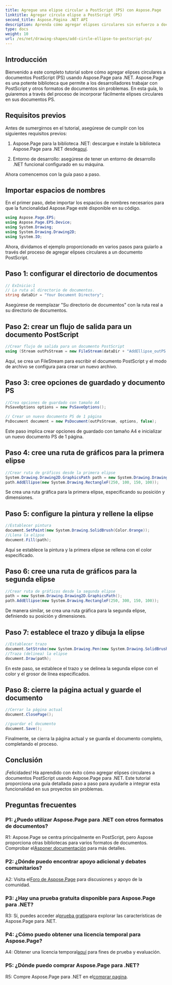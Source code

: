 ```yaml
---
title: Agregue una elipse circular a PostScript (PS) con Aspose.Page
linktitle: Agregar círculo elipse a PostScript (PS)
second_title: Aspose.Página .NET API
description: Aprenda cómo agregar elipses circulares sin esfuerzo a documentos PostScript (PS) usando Aspose.Page para .NET. Siga nuestra guía paso a paso para una integración perfecta.
type: docs
weight: 10
url: /es/net/drawing-shapes/add-circle-ellipse-to-postscript-ps/
---
```

## Introducción

Bienvenido a este completo tutorial sobre cómo agregar elipses circulares a documentos PostScript (PS) usando Aspose.Page para .NET. Aspose.Page es una potente biblioteca que permite a los desarrolladores trabajar con PostScript y otros formatos de documentos sin problemas. En esta guía, lo guiaremos a través del proceso de incorporar fácilmente elipses circulares en sus documentos PS.

## Requisitos previos

Antes de sumergirnos en el tutorial, asegúrese de cumplir con los siguientes requisitos previos:

1.  Aspose.Page para la biblioteca .NET: descargue e instale la biblioteca Aspose.Page para .NET desde[aquí](https://releases.aspose.com/page/net/).

2. Entorno de desarrollo: asegúrese de tener un entorno de desarrollo .NET funcional configurado en su máquina.

Ahora comencemos con la guía paso a paso.

## Importar espacios de nombres

En el primer paso, debe importar los espacios de nombres necesarios para que la funcionalidad Aspose.Page esté disponible en su código.

```csharp
using Aspose.Page.EPS;
using Aspose.Page.EPS.Device;
using System.Drawing;
using System.Drawing.Drawing2D;
using System.IO;
```

Ahora, dividamos el ejemplo proporcionado en varios pasos para guiarlo a través del proceso de agregar elipses circulares a un documento PostScript.

## Paso 1: configurar el directorio de documentos

```csharp
// ExInicio:1
// La ruta al directorio de documentos.
string dataDir = "Your Document Directory";
```

Asegúrese de reemplazar "Su directorio de documentos" con la ruta real a su directorio de documentos.

## Paso 2: crear un flujo de salida para un documento PostScript

```csharp
//Crear flujo de salida para un documento PostScript
using (Stream outPsStream = new FileStream(dataDir + "AddEllipse_outPS.ps", FileMode.Create))
```

Aquí, se crea un FileStream para escribir el documento PostScript y el modo de archivo se configura para crear un nuevo archivo.

## Paso 3: cree opciones de guardado y documento PS

```csharp
//Crea opciones de guardado con tamaño A4
PsSaveOptions options = new PsSaveOptions();

// Crear un nuevo documento PS de 1 página
PsDocument document = new PsDocument(outPsStream, options, false);
```

Este paso implica crear opciones de guardado con tamaño A4 e inicializar un nuevo documento PS de 1 página.

## Paso 4: cree una ruta de gráficos para la primera elipse

```csharp
//Crear ruta de gráficos desde la primera elipse
System.Drawing.Drawing2D.GraphicsPath path = new System.Drawing.Drawing2D.GraphicsPath();
path.AddEllipse(new System.Drawing.RectangleF(250, 100, 150, 100));
```

Se crea una ruta gráfica para la primera elipse, especificando su posición y dimensiones.

## Paso 5: configure la pintura y rellene la elipse

```csharp
//Establecer pintura
document.SetPaint(new System.Drawing.SolidBrush(Color.Orange));
//Llena la elipse
document.Fill(path);
```

Aquí se establece la pintura y la primera elipse se rellena con el color especificado.

## Paso 6: cree una ruta de gráficos para la segunda elipse

```csharp
//Crear ruta de gráficos desde la segunda elipse
path = new System.Drawing.Drawing2D.GraphicsPath();
path.AddEllipse(new System.Drawing.RectangleF(250, 300, 150, 100));
```

De manera similar, se crea una ruta gráfica para la segunda elipse, definiendo su posición y dimensiones.

## Paso 7: establece el trazo y dibuja la elipse

```csharp
//Establecer trazo
document.SetStroke(new System.Drawing.Pen(new System.Drawing.SolidBrush(Color.Red), 3));
//Traza (delinea) la elipse
document.Draw(path);
```

En este paso, se establece el trazo y se delinea la segunda elipse con el color y el grosor de línea especificados.

## Paso 8: cierre la página actual y guarde el documento

```csharp
//Cerrar la página actual
document.ClosePage();

//guardar el documento
document.Save();
```

Finalmente, se cierra la página actual y se guarda el documento completo, completando el proceso.

## Conclusión

¡Felicidades! Ha aprendido con éxito cómo agregar elipses circulares a documentos PostScript usando Aspose.Page para .NET. Este tutorial proporciona una guía detallada paso a paso para ayudarle a integrar esta funcionalidad en sus proyectos sin problemas.

## Preguntas frecuentes

### P1: ¿Puedo utilizar Aspose.Page para .NET con otros formatos de documentos?

 R1: Aspose.Page se centra principalmente en PostScript, pero Aspose proporciona otras bibliotecas para varios formatos de documentos. Comprobar el[Asponer documentación](https://reference.aspose.com/page/net/) para más detalles.

### P2: ¿Dónde puedo encontrar apoyo adicional y debates comunitarios?

 A2: Visita el[Foro de Aspose.Page](https://forum.aspose.com/c/page/39) para discusiones y apoyo de la comunidad.

### P3: ¿Hay una prueba gratuita disponible para Aspose.Page para .NET?

 R3: Sí, puedes acceder al[prueba gratis](https://releases.aspose.com/)para explorar las características de Aspose.Page para .NET.

### P4: ¿Cómo puedo obtener una licencia temporal para Aspose.Page?

 A4: Obtener una licencia temporal[aquí](https://purchase.aspose.com/temporary-license/) para fines de prueba y evaluación.

### P5: ¿Dónde puedo comprar Aspose.Page para .NET?

 R5: Compre Aspose.Page para .NET en el[comprar pagina](https://purchase.aspose.com/buy).